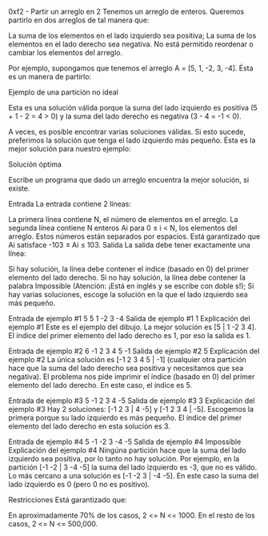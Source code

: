 0xf2 - Partir un arreglo en 2
Tenemos un arreglo de enteros. Queremos partirlo en dos arreglos de tal manera que:

La suma de los elementos en el lado izquierdo sea positiva;
La suma de los elementos en el lado derecho sea negativa.
No está permitido reordenar o cambiar los elementos del arreglo.

Por ejemplo, supongamos que tenemos el arreglo A = [5, 1, -2, 3, -4]. Ésta es un manera de partirlo:

Ejemplo de una partición no ideal

Esta es una solución válida porque la suma del lado izquierdo es positiva (5 + 1 - 2 = 4 > 0) y la suma del lado derecho es negativa (3 - 4 = -1 < 0).

A veces, es posible encontrar varias soluciones válidas. Si esto sucede, preferimos la solución que tenga el lado izquierdo más pequeño. Ésta es la mejor solución para nuestro ejemplo:

Solución óptima

Escribe un programa que dado un arreglo encuentra la mejor solución, si existe.

Entrada
La entrada contiene 2 líneas:

La primera línea contiene N, el número de elementos en el arreglo.
La segunda línea contiene N enteros Ai para 0 ≤ i < N, los elementos del arreglo. Estos números están separados por espacios. Está garantizado que Ai satisface -103 ≤ Ai ≤ 103.
Salida
La salida debe tener exactamente una línea:

Si hay solución, la línea debe contener el índice (basado en 0) del primer elemento del lado derecho.
Si no hay solución, la línea debe contener la palabra Impossible (Atención: ¡Está en inglés y se escribe con doble s!);
Si hay varias soluciones, escoge la solución en la que el lado izquierdo sea más pequeño.

Entrada de ejemplo #1
5
5 1 -2 3 -4
Salida de ejemplo #1
1
Explicación del ejemplo #1
Este es el ejemplo del dibujo. La mejor solución es [5 | 1 -2 3 4]. El índice del primer elemento del lado derecho es 1, por eso la salida es 1.

Entrada de ejemplo #2
6
-1 2 3 4 5 -1
Salida de ejemplo #2
5
Explicación del ejemplo #2
La única solución es [-1 2 3 4 5 | -1] (cualquier otra partición hace que la suma del lado derecho sea positiva y necesitamos que sea negativa). El problema nos pide imprimir el índice (basado en 0) del primer elemento del lado derecho. En este caso, el índice es 5.

Entrada de ejemplo #3
5
-1 2 3 4 -5
Salida de ejemplo #3
3
Explicación del ejemplo #3
Hay 2 soluciones: [-1 2 3 | 4 -5] y [-1 2 3 4 | -5]. Escogemos la primera porque su lado izquierdo es más pequeño. El índice del primer elemento del lado derecho en esta solución es 3.

Entrada de ejemplo #4
5
-1 -2 3 -4 -5
Salida de ejemplo #4
Impossible
Explicación del ejemplo #4
Ningúna partición hace que la suma del lado izquierdo sea positiva, por lo tanto no hay solución. Por ejemplo, en la partición [-1 -2 | 3 -4 -5] la suma del lado izquierdo es -3, que no es válido. Lo más cercano a una solución es [-1 -2 3 | -4 -5]. En este caso la suma del lado izquierdo es 0 (pero 0 no es positivo).

Restricciones
Está garantizado que:

En aproximadamente 70% de los casos, 2 <= N <= 1000.
En el resto de los casos, 2 <= N <= 500,000.
